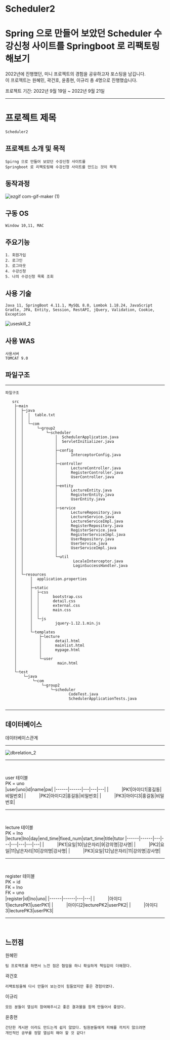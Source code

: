 # Scheduler2
# Spring 으로 만들어 보았던 Scheduler 수강신청 사이트를 Springboot 로 리팩토링 해보기  
  
  2022년에 진행했던, 미니 프로젝트의 경험을 공유하고자 포스팅을 남깁니다.  
  이 프로젝트는 원혜민, 곽건호, 윤종현, 이규리 총 4명으로 진행했습니다.    
  
  프로젝트 기간: 2022년 9월 19일 ~ 2022년 9월 21일  
    
-------------------------------------------------------------------------------------------------------------------------------------------------- 
 # 프로젝트 제목
```
Scheduler2
```
## 프로젝트 소개 및 목적
```
Spirng 으로 만들어 보았던 수강신청 사이트를
Springboot 로 리팩토링해 수강신청 사이트를 만드는 것이 목적
```
## 동작과정

![ezgif com-gif-maker (1)](https://user-images.githubusercontent.com/103405475/191593356-81908273-ff44-44d5-a2ac-b3aec216798e.gif)

## 구동 OS
```
Window 10,11, MAC
```

## 주요기능
```
1. 회원가입
2. 로그인
3. 로그아웃
4. 수강신청
5. 나의 수강신청 목록 조회
```

## 사용 기술 
```
Java 11, SpringBoot 4.11.1, MySQL 8.0, Lombok 1.18.24, JavaScript Gradle, JPA, Entity, Session, RestAPI, jQuery, Validation, Cookie, Exception
```
![useskill_2](https://user-images.githubusercontent.com/103405475/191585788-ff5e1563-adfc-4203-8770-0357169bfd49.png)

## 사용 WAS
```
사용서버 
TOMCAT 9.0
```
## 파일구조
<hr>

```
파일구조

   src
    ├─main
    │  ├─java
    │  │  │  table.txt
    │  │  │  
    │  │  └─com
    │  │      └─group2
    │  │          └─scheduler
    │  │              │  SchedulerApplication.java
    │  │              │  ServletInitializer.java
    │  │              │  
    │  │              ├─config
    │  │              │      InterceptorConfig.java
    │  │              │      
    │  │              ├─controller
    │  │              │      LectureController.java
    │  │              │      RegisterController.java
    │  │              │      UserController.java
    │  │              │      
    │  │              ├─entity
    │  │              │      LectureEntity.java
    │  │              │      RegisterEntity.java
    │  │              │      UserEntity.java
    │  │              │      
    │  │              ├─service
    │  │              │      LectureRepository.java
    │  │              │      LectureService.java
    │  │              │      LectureServiceImpl.java
    │  │              │      RegisterRepository.java
    │  │              │      RegisterService.java
    │  │              │      RegisterServiceImpl.java
    │  │              │      UserRepository.java
    │  │              │      UserService.java
    │  │              │      UserServiceImpl.java
    │  │              │      
    │  │              └─util
    │  │                      LocaleInterceptor.java
    │  │                      LoginSuccessHandler.java
    │  │                      
    │  └─resources
    │      │  application.properties
    │      │  
    │      ├─static
    │      │  ├─css
    │      │  │      bootstrap.css
    │      │  │      detail.css
    │      │  │      external.css
    │      │  │      main.css
    │      │  │      
    │      │  └─js
    │      │          jquery-1.12.1.min.js
    │      │          
    │      └─templates
    │          ├─lecture
    │          │      detail.html
    │          │      mainlist.html
    │          │      mypage.html
    │          │      
    │          └─user
    │                  main.html
    │                  
    └─test
        └─java
            └─com
                └─group2
                    └─scheduler
                            CodeTest.java
                            SchedulerApplicationTests.java
                            
```




<hr>

## 데이터베이스
데이터베이스관계
<hr>

![dbrelation_2](https://user-images.githubusercontent.com/103405475/191585930-11528533-71f2-4c32-9feb-87ed4a8f101c.png)

<hr>

<br>

user 테이블<br>
PK = uno <br>
|user|uno|id|name|pw|
|------|------|---|---|---|
|　　　|PK1|아이디1|홍길동|비밀번호|
|　　　|PK2|아이디2|홍길동|비밀번호|
|　　　|PK3|아이디3|홍길동|비밀번호|
<hr>
<br>

lecture 테이블<br>
PK = lno <br>
|lecture|lno|day|end_time|fixed_num|start_time|title|tutor
|------|------|---|---|---|---|---|---|
|　　　|PK1|요일|10|남은자리|9|강의명|강사명|
|　　　|PK2|요일|11|남은자리|10|강의명|강사명|
|　　　|PK3|요일|12|남은자리|11|강의명|강사명|
<hr>
<br>

register 테이블<br>
PK = id <br>
FK = lno <br>
FK = uno <br>
|register|id|lno|uno|
|------|------|---|---|
|　　　|아이디1|lecturePK1|userPK1|
|　　　|아이디2|lecturePK2|userPK2|
|　　　|아이디3|lecturePK3|userPK3|
<hr>
<br>





## 느낀점
원혜민
```
팀 프로젝트를 하면서 느낀 점은 협업을 하니 확실하게 책임감이 더해졌다.
```
곽건호
```
리팩토링을해 다시 만들어 보는것이 힘들었지만 좋은 경험이였다.
```
이규리
```
모든 분들이 열심히 참여해주시고 좋은 결과물을 함께 만들어서 좋았다.
```
윤종현
```
간단한 게시판 이라도 만드는게 쉽지 않았다. 팀원분들에게 피해를 끼치지 않으려면 
개인적인 공부를 정말 열심히 해야 할 것 같다!
```



